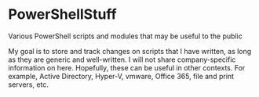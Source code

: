 # PowerShellStuff
Various PowerShell scripts and modules that may be useful to the public

My goal is to store and track changes on scripts that I have written, as long as they are generic and well-written.  I will not share company-specific information on here.  Hopefully, these can be useful in other contexts.  For example, Active Directory, Hyper-V, vmware, Office 365, file and print servers, etc.

